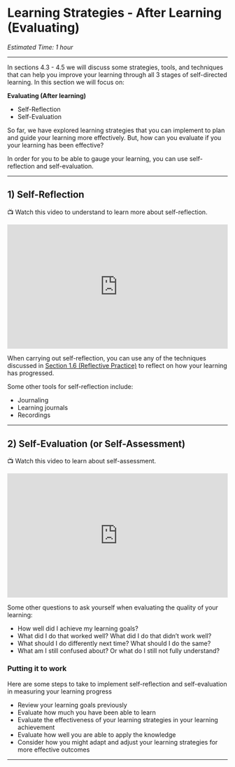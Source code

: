 # Learning Strategies - After Learning (Evaluating)

*Estimated Time: 1 hour*

---

In sections 4.3 - 4.5 we will discuss some strategies, tools, and techniques that can help you improve your learning through all 3 stages of self-directed learning. In this section we will focus on:

**Evaluating (After learning)**

- Self-Reflection
- Self-Evaluation

So far, we have explored learning strategies that you can implement to plan and guide your learning more effectively. But, how can you evaluate if you your learning has been effective? 

In order for you to be able to gauge your learning, you can use self-reflection and self-evaluation.

---

## 1) Self-Reflection

<aside>


📺 Watch this video to understand to learn more about self-reflection.

</aside>

<div style="position: relative; padding-bottom: 56.25%; height: 0;"><iframe src="https://www.youtube.com/embed/tJP4eKEP0mE" title="YouTube video player" frameborder="0" allow="accelerometer; autoplay; clipboard-write; encrypted-media; gyroscope; picture-in-picture" allowfullscreen style="position: absolute; top: 0; left: 0; width: 100%; height: 100%;"></iframe></div>

When carrying out self-reflection, you can use any of the techniques discussed in [Section 1.6 (Reflective Practice)](/optimizing-your-learning/how-to-get-anything-you-want-in-life/reflective-practice.md) to reflect on how your learning has progressed.

Some other tools for self-reflection include:

- Journaling
- Learning journals
- Recordings

---

## 2) Self-Evaluation (or Self-Assessment)

<aside>

📺 Watch this video to learn about self-assessment.

</aside>


<div style="position: relative; padding-bottom: 56.25%; height: 0;"><iframe src="https://www.youtube.com/embed/Qo_5dJ-dlIQ" title="YouTube video player" frameborder="0" allow="accelerometer; autoplay; clipboard-write; encrypted-media; gyroscope; picture-in-picture" allowfullscreen style="position: absolute; top: 0; left: 0; width: 100%; height: 100%;"></iframe></div>


Some other questions to ask yourself when evaluating the quality of your learning:

- How well did I achieve my learning goals?
- What did I do that worked well? What did I do that didn’t work well?
- What should I do differently next time? What should I do the same?
- What am I still confused about? Or what do I still not fully understand?

### Putting it to work

Here are some steps to take to implement self-reflection and self-evaluation in measuring your learning progress

- Review your learning goals previously
- Evaluate how much you have been able to learn
- Evaluate the effectiveness of your learning strategies in your learning achievement
- Evaluate how well you are able to apply the knowledge
- Consider how you might adapt and adjust your learning strategies for more effective outcomes

---
